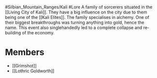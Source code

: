 #Silbian_Mountain_Ranges/Kali #Lore 
A family of sorcerers situated in the [[Living City of Kali]]. They have a big influence on the city due to them being one of the [[Kali Elites]]. The family specialises in alchemy. One of their biggest breakthroughs was turning anything into gold, hence the name. This event also singlehandedly led to a complete collapse and re-building of the economy.
# Members
- [[Grimshot]]
- [[Lothric Goldworth]]